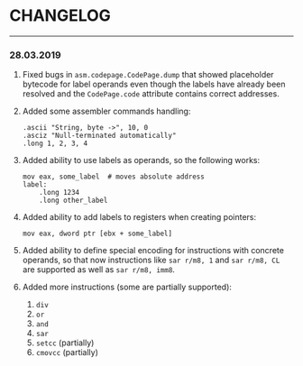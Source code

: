 # CHANGELOG
---

### 28.03.2019
1. Fixed bugs in `asm.codepage.CodePage.dump` that showed placeholder bytecode
for label operands even though the labels have already been resolved and the
`CodePage.code` attribute contains correct addresses.
2. Added some assembler commands handling:

       .ascii "String, byte ->", 10, 0
       .asciz "Null-terminated automatically"
       .long 1, 2, 3, 4
    
3. Added ability to use labels as operands, so the following works:

       mov eax, some_label  # moves absolute address
       label:
           .long 1234
           .long other_label
         
4. Added ability to add labels to registers when creating pointers:

       mov eax, dword ptr [ebx + some_label]
       
5. Added ability to define special encoding for instructions with concrete operands,
so that now instructions like `sar r/m8, 1` and `sar r/m8, CL` are supported as well as `sar r/m8, imm8`.
       
5. Added more instructions (some are partially supported):
   1. `div`
   2. `or`
   3. `and`
   4. `sar`
   5. `setcc` (partially)
   6. `cmovcc` (partially)